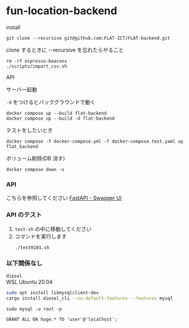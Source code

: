 # fun-location-backend

install
```
git clone --recursive git@github.com:FLAT-ICT/FLAT-backend.git
```


clone するときに --recursive を忘れたらやること
```
rm -rf espresso-beacons
./scripts/import_csv.sh
```

API

サーバー起動

`-d` をつけるとバックグラウンドで動く
```
docker compose up --build flat-backend
docker compose up --build -d flat-backend
```

テストをしたいとき

```
docker compose -f docker-compose.yml -f docker-compose.test.yaml up flat_backend
```

ボリューム削除(DB 消す)

```
docker compose down -v
```

### API

こちらを参照してください
[FastAPI - Swagger UI](http://35.239.225.65:8080/docs#/)


### API のテスト
1. `test-sh` の中に移動してください
2. コマンドを実行します
    ```
    ./test0101.sh
    ```

### 以下関係なし

`diesel`  
WSL Ubuntu 20.04

```bash
sudo apt install libmysqlclient-dev
cargo install diesel_cli --no-default-features --features mysql
```

```
sudo mysql -u root -p
```

```
GRANT ALL ON hoge.* TO 'user'@'localhost';
```
